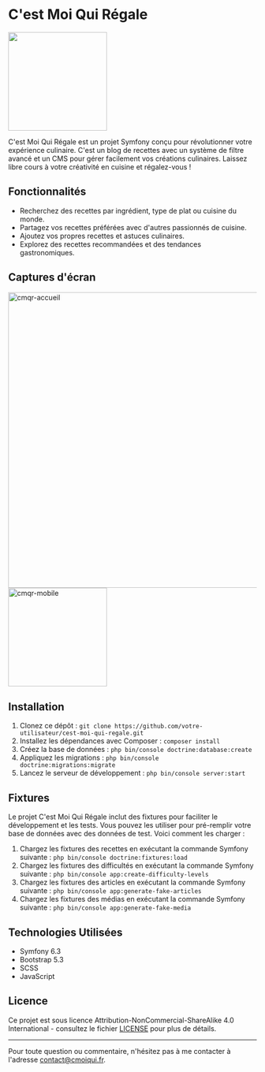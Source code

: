 # C'est Moi Qui Régale

<img src="https://github.com/cestmoiqui/regale/assets/142599647/971c2334-bfff-494d-a217-59ce9292014e" width="200">

C'est Moi Qui Régale est un projet Symfony conçu pour révolutionner votre expérience culinaire. C'est un blog de recettes avec un système de filtre avancé et un CMS pour gérer facilement vos créations culinaires. Laissez libre cours à votre créativité en cuisine et régalez-vous !

## Fonctionnalités

- Recherchez des recettes par ingrédient, type de plat ou cuisine du monde.
- Partagez vos recettes préférées avec d'autres passionnés de cuisine.
- Ajoutez vos propres recettes et astuces culinaires.
- Explorez des recettes recommandées et des tendances gastronomiques.

## Captures d'écran

<img width="600" alt="cmqr-accueil" src="https://github.com/cestmoiqui/regale/assets/142599647/aff30ac5-7eec-4b07-8b28-27e3c96eeae3">
<img width="200" alt="cmqr-mobile" src="https://github.com/cestmoiqui/regale/assets/142599647/15cec4ce-b3f2-43ba-8ea5-ad2b449c5792">


## Installation

1. Clonez ce dépôt : `git clone https://github.com/votre-utilisateur/cest-moi-qui-regale.git`
2. Installez les dépendances avec Composer : `composer install`
3. Créez la base de données : `php bin/console doctrine:database:create`
4. Appliquez les migrations : `php bin/console doctrine:migrations:migrate`
5. Lancez le serveur de développement : `php bin/console server:start`

## Fixtures

Le projet C'est Moi Qui Régale inclut des fixtures pour faciliter le développement et les tests. Vous pouvez les utiliser pour pré-remplir votre base de données avec des données de test. Voici comment les charger :

1. Chargez les fixtures des recettes en exécutant la commande Symfony suivante : `php bin/console doctrine:fixtures:load`
2. Chargez les fixtures des difficultés en exécutant la commande Symfony suivante : `php bin/console app:create-difficulty-levels`
3. Chargez les fixtures des articles en exécutant la commande Symfony suivante : `php bin/console app:generate-fake-articles`
4. Chargez les fixtures des médias en exécutant la commande Symfony suivante : `php bin/console app:generate-fake-media`

## Technologies Utilisées

- Symfony 6.3
- Bootstrap 5.3
- SCSS
- JavaScript

## Licence

Ce projet est sous licence Attribution-NonCommercial-ShareAlike 4.0 International - consultez le fichier [LICENSE](https://github.com/cestmoiqui/regale/blob/main/src/LICENSE.md) pour plus de détails.

---

Pour toute question ou commentaire, n'hésitez pas à me contacter à l'adresse [contact@cmoiqui.fr](mailto:contact@cmoiqui.fr).
